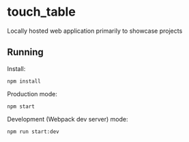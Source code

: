 # touch_table

Locally hosted web application primarily to showcase projects


## Running

Install:

```shell
npm install
```


Production mode:

```shell
npm start
```

Development (Webpack dev server) mode:

```shell
npm run start:dev
```